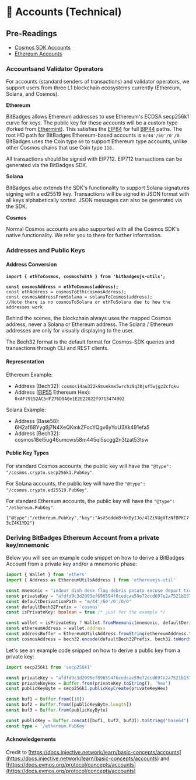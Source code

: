 # 👥 Accounts (Technical)

## Pre-Readings

* [Cosmos SDK Accounts](https://docs.cosmos.network/main/basics/accounts)
* [Ethereum Accounts](https://ethereum.org/en/whitepaper/#ethereum-accounts)

### Accounts[​](https://docs.injective.network/learn/basic-concepts/accounts#injective-accounts) and Validator Operators <a href="#injective-accounts" id="injective-accounts"></a>

For accounts (standard senders of transactions) and validator operators, we support users from three L1 blockchain ecosystems currently (Ethereum, Solana, and Cosmos).

**Ethereum**

BitBadges allows Ethereum addresses to use Ethereum's ECDSA secp256k1 curve for keys. The public key for these accounts will be a custom type (forked from [Ethermint](https://github.com/cosmos/ethermint)). This satisfies the [EIP84](https://github.com/ethereum/EIPs/issues/84) for full [BIP44](https://github.com/bitcoin/bips/blob/master/bip-0044.mediawiki) paths. The root HD path for BitBadges Ethereum-based accounts is `m/44'/60'/0'/0`. BitBadges uses the Coin type `60` to support Ethereum type accounts, unlike  other Cosmos chains that use Coin type `118.`

All transactions should be signed with EIP712. EIP712 transactions can be generated via the BitBadges SDK.

**Solana**

BitBadges also extends the SDK's functionality to support Solana signatures signing with a ed25519 key. Transactions will be signed in JSON format with all keys alphabetically sorted. JSON messages can also be generated via the SDK.

**Cosmos**

Normal Cosmos accounts are also supported with all the Cosmos SDK's native functionality. We refer you to there for further information.

### Addresses and Public Keys[​](https://docs.injective.network/learn/basic-concepts/accounts#addresses-and-public-keys) <a href="#addresses-and-public-keys" id="addresses-and-public-keys"></a>

#### **Address Conversion**&#x20;

<pre class="language-typescript"><code class="lang-typescript"><strong>import { ethToCosmos, cosmosToEth } from 'bitbadgesjs-utils';
</strong><strong>
</strong><strong>const cosmosAddress = ethToCosmos(address);
</strong>const ethAddress = cosmosToEth(cosmosAddress);
const cosmosAddressFromSolana = solanaToCosmos(address);
//Note there is no cosmosToSolana or ethToSolana due to how the addresses work
</code></pre>

Behind the scenes, the blockchain always uses the mapped Cosmos address, never a Solana or Ethereum address. The Solana / Ethereum addresses are only for visually displaying to the user.

The Bech32 format is the default format for Cosmos-SDK queries and transactions through CLI and REST clients.&#x20;

#### **Representation** <a href="#addresses-and-public-keys" id="addresses-and-public-keys"></a>

Ethereum Example:

* Address (Bech32): `cosmos14au322k9munkmx5wrchz9q30juf5wjgz2cfqku`
* Address ([EIP55](https://eips.ethereum.org/EIPS/eip-55) Ethereum Hex): `0xAF79152AC5dF276D9A8e1E2E22822f9713474902`

Solana Example:

* Address (Base58): 6H2af68Yyg6j7N4XeQKmkZFocYQgv6yYoU3Xk491efa5
* Address (Bech32): cosmos18el5ug46umcws58m445ql5scgg2n3tzat53tsw

#### **Public Key Types**

For standard Cosmos accounts, the public key will have the `"@type": "/cosmos.crypto.secp256k1.PubKey"`.

For Solana accounts, the public key will have the `"@type": "/cosmos.crypto.ed25519.PubKey"`.

For standard Ethereum accounts, the public key will have the `"@type": "/ethereum.PubKey"`.

`{"@type":"/ethereum.PubKey","key":"AsV5oddeB+hkByIJo/4lZiVUgXTzNfBPKC73cZ4K1YD2"}`

### Deriving BitBadges Ethereum Account from a private key/mnemonic[​](https://docs.injective.network/learn/basic-concepts/accounts#deriving-injective-account-from-a-private-keymnemonic) <a href="#deriving-injective-account-from-a-private-keymnemonic" id="deriving-injective-account-from-a-private-keymnemonic"></a>

Below you will see an example code snippet on how to derive a BitBadges Account from a private key and/or a mnemonic phase:

```typescript
import { Wallet } from 'ethers'
import { Address as EthereumUtilsAddress } from 'ethereumjs-util'

const mnemonic = "indoor dish desk flag debris potato excuse depart ticket judge file exit"
const privateKey = "afdfd9c3d2095ef696594f6cedcae59e72dcd697e2a7521b1578140422a4f890"
const defaultDerivationPath = "m/44'/60'/0'/0/0"
const defaultBech32Prefix = 'cosmos'
const isPrivateKey: boolean = true /* just for the example */

const wallet = isPrivateKey ? Wallet.fromMnemonic(mnemonic, defaultDerivationPath) : new Wallet(privateKey)
const ethereumAddress = wallet.address
const addressBuffer = EthereumUtilsAddress.fromString(ethereumAddress.toString()).toBuffer()
const cosmosAddress = bech32.encode(defaultBech32Prefix, bech32.toWords(addressBuffer))
```

Let's see an example code snipped on how to derive a public key from a private key:

```typescript
import secp256k1 from 'secp256k1'

const privateKey = "afdfd9c3d2095ef696594f6cedcae59e72dcd697e2a7521b1578140422a4f890"
const privateKeyHex = Buffer.from(privateKey.toString(), 'hex')
const publicKeyByte = secp256k1.publicKeyCreate(privateKeyHex)

const buf1 = Buffer.from([10])
const buf2 = Buffer.from([publicKeyByte.length])
const buf3 = Buffer.from(publicKeyByte)

const publicKey = Buffer.concat([buf1, buf2, buf3]).toString('base64')
const type = '/ethereum.PubKey'
```

#### Acknowledgements

Credit to [https://docs.injective.network/learn/basic-concepts/accounts](https://docs.injective.network/learn/basic-concepts/accounts) and [https://docs.evmos.org/protocol/concepts/accounts](https://docs.evmos.org/protocol/concepts/accounts)
